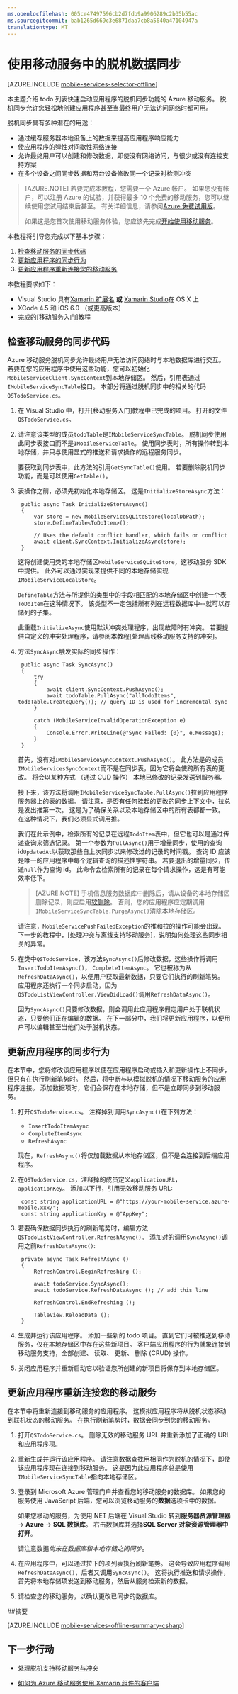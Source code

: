 ```yaml
---
ms.openlocfilehash: 005ce47497596cb2d7fdb9a9906289c2b35b55ac
ms.sourcegitcommit: bab1265d669c3e6871daa7cb8a5640a47104947a
translationtype: MT
---
```

<properties 
    pageTitle="使用脱机数据移动服务 (Xamarin iOS) |Microsoft Azure" 
    description="了解如何使用 Xamarin iOS 应用程序中的缓存和同步脱机数据到 Azure 移动服务" 
    documentationCenter="xamarin" 
    authors="lindydonna" 
    editor="wesmc" 
    manager="dwrede" 
    services="mobile-services"/>

<tags 
    ms.service="mobile-services" 
    ms.workload="mobile" 
    ms.tgt_pltfrm="na" 
    ms.devlang="dotnet" 
    ms.topic="article" 
    ms.date="07/01/2015"
    ms.author="donnam"/>

# 使用移动服务中的脱机数据同步

[AZURE.INCLUDE [mobile-services-selector-offline](../../includes/mobile-services-selector-offline.md)]

本主题介绍 todo 列表快速启动应用程序的脱机同步功能的 Azure 移动服务。 脱机同步允许您轻松地创建应用程序甚至当最终用户无法访问网络时都可用。

脱机同步具有多种潜在的用途︰

* 通过缓存服务器本地设备上的数据来提高应用程序响应能力
* 使应用程序的弹性对间歇性网络连接
* 允许最终用户可以创建和修改数据，即使没有网络访问，与很少或没有连接支持方案
* 在多个设备之间同步数据和两台设备修改同一个记录时检测冲突

>[AZURE.NOTE] 若要完成本教程，您需要一个 Azure 帐户。 如果您没有帐户，可以注册 Azure 的试验，并获得最多 10 个免费的移动服务，您可以继续使用您试用结束后甚至。 有关详细信息，请参阅<a href="http://www.windowsazure.com/pricing/free-trial/?WT.mc_id=AE564AB28" target="_blank">Azure 免费试用版</a>。 
>
> 如果这是您首次使用移动服务体验，您应该先完成[开始使用移动服务]。

本教程将引导您完成以下基本步骤︰

1. [检查移动服务的同步代码]
2. [更新应用程序的同步行为]
3. [更新应用程序重新连接您的移动服务]

本教程要求如下︰

* Visual Studio 具有[Xamarin 扩展名] **或** [Xamarin Studio]在 OS X 上
* XCode 4.5 和 iOS 6.0 （或更高版本） 
* 完成的[移动服务入门]教程

## <a name="review-offline"></a>检查移动服务的同步代码

Azure 移动服务脱机同步允许最终用户无法访问网络时与本地数据库进行交互。 若要在您的应用程序中使用这些功能，您可以初始化`MobileServiceClient.SyncContext`到本地存储区。 然后，引用表通过`IMobileServiceSyncTable`接口。 本部分将通过脱机同步中的相关的代码`QSTodoService.cs`。

1. 在 Visual Studio 中，打开[移动服务入门]教程中已完成的项目。 打开的文件`QSTodoService.cs`。

2. 请注意该类型的成员`todoTable`是`IMobileServiceSyncTable`。 脱机同步使用此同步表接口而不是`IMobileServiceTable`。 使用同步表时，所有操作转到本地存储，并只与使用显式的推送和请求操作的远程服务同步。

    要获取到同步表中，此方法的引用`GetSyncTable()`使用。 若要删除脱机同步功能，而是可以使用`GetTable()`。

3. 表操作之前，必须先初始化本地存储区。 这是`InitializeStoreAsync`方法︰

        public async Task InitializeStoreAsync()
        {
            var store = new MobileServiceSQLiteStore(localDbPath);
            store.DefineTable<ToDoItem>();

            // Uses the default conflict handler, which fails on conflict
            await client.SyncContext.InitializeAsync(store);
        }

    这将创建使用类的本地存储区`MobileServiceSQLiteStore`，这移动服务 SDK 中提供。 此外可以通过实现来提供不同的本地存储实现`IMobileServiceLocalStore`。

    `DefineTable`方法与所提供的类型中的字段相匹配的本地存储区中创建一个表`ToDoItem`在这种情况下。 该类型不一定包括所有列在远程数据库中--就可以存储列的子集。

    此重载`InitializeAsync`使用默认冲突处理程序，出现故障时有冲突。 若要提供自定义的冲突处理程序，请参阅本教程[处理离线移动服务支持的冲突]。

4. 方法`SyncAsync`触发实际的同步操作︰

        public async Task SyncAsync()
        {
            try
            {
                await client.SyncContext.PushAsync();
                await todoTable.PullAsync("allTodoItems", todoTable.CreateQuery()); // query ID is used for incremental sync
            }

            catch (MobileServiceInvalidOperationException e)
            {
                Console.Error.WriteLine(@"Sync Failed: {0}", e.Message);
            }
        }

    首先，没有对`IMobileServiceSyncContext.PushAsync()`。 此方法是的成员`IMobileServicesSyncContext`而不是在同步表，因为它将会使跨所有表的更改。 将会以某种方式 （通过 CUD 操作） 本地已修改的记录发送到服务器。

    接下来，该方法将调用`IMobileServiceSyncTable.PullAsync()`拉到应用程序服务器上的表的数据。 请注意，是否有任何挂起的更改的同步上下文中，拉总是发出推第一次。 这是为了确保关系以及本地存储区中的所有表都都一致。 在这种情况下，我们必须显式调用推。

    我们在此示例中，检索所有的记录在远程`TodoItem`表中，但它也可以是通过传递查询来筛选记录。 第一个参数为`PullAsync()`用于增量同步，使用的查询 id`UpdatedAt`以获取那些自上次同步以来修改过的记录的时间戳。 查询 ID 应该是唯一的应用程序中每个逻辑查询的描述性字符串。 若要退出的增量同步，传递`null`作为查询 id。 此命令会检索所有的记录在每个请求操作，这是有可能效率低下。

    >[AZURE.NOTE] 手机信息服务数据库中删除后，请从设备的本地存储区删除记录，则应启用[软删除]。 否则，您的应用程序应定期调用`IMobileServiceSyncTable.PurgeAsync()`清除本地存储区。

    请注意，`MobileServicePushFailedException`的推和拉的操作可能会出现。 下一步的教程中，[处理冲突与离线支持移动服务]，说明如何处理这些同步相关的异常。

5. 在类中`QSTodoService`，该方法`SyncAsync()`后修改数据，这些操作将调用`InsertTodoItemAsync()`， `CompleteItemAsync`。 它也被称为从`RefreshDataAsync()`，以便用户获取最新数据，只要它们执行的刷新笔势。 应用程序还执行一个同步启动，因为`QSTodoListViewController.ViewDidLoad()`调用`RefreshDataAsync()`。

    因为`SyncAsync()`只要修改数据，则会调用此应用程序假定用户处于联机状态，只要他们正在编辑的数据。 在下一部分中，我们将更新应用程序，以便用户可以编辑甚至当他们处于脱机状态。

## <a name="update-sync"></a>更新应用程序的同步行为

在本节中，您将修改该应用程序以便在应用程序启动或插入和更新操作上不同步，但只有在执行刷新笔势时。 然后，将中断与以模拟脱机的情况下移动服务的应用程序连接。 添加数据项时，它们会保存在本地存储，但不是立即同步到移动服务。

1. 打开`QSTodoService.cs`。 注释掉到调用`SyncAsync()`在下列方法︰

    - `InsertTodoItemAsync`
    - `CompleteItemAsync`
    - `RefreshAsync`

    现在，`RefreshAsync()`将仅加载数据从本地存储区，但不是会连接到后端应用程序。

2. 在`QSTodoService.cs`，注释掉的成员定义`applicationURL`， `applicationKey`。 添加以下行，引用无效移动服务 URL:

        const string applicationURL = @"https://your-mobile-service.azure-mobile.xxx/";
        const string applicationKey = @"AppKey";

3. 若要确保数据同步执行的刷新笔势时，编辑方法`QSTodoListViewController.RefreshAsync()`。 添加对的调用`SyncAsync()`调用之前`RefreshDataAsync()`:

        private async Task RefreshAsync ()
        {
            RefreshControl.BeginRefreshing ();

            await todoService.SyncAsync();
            await todoService.RefreshDataAsync (); // add this line

            RefreshControl.EndRefreshing ();

            TableView.ReloadData ();
        }

4. 生成并运行该应用程序。 添加一些新的 todo 项目。 直到它们可被推送到移动服务，仅在本地存储区中存在这些新项目。 客户端应用程序的行为就象连接到移动服务支持，全部创建、 读取、 更新、 删除 (CRUD) 操作。

5. 关闭应用程序并重新启动它以验证您所创建的新项目将保存到本地存储区。

## <a name="update-online-app"></a>更新应用程序重新连接您的移动服务

在本节中将重新连接到移动服务的应用程序。 这模拟应用程序将从脱机状态移动到联机状态的移动服务。 在执行刷新笔势时，数据会同步到您的移动服务。

1. 打开`QSTodoService.cs`。 删除无效的移动服务 URL 并重新添加了正确的 URL 和应用程序项。

2. 重新生成并运行该应用程序。 请注意数据查找用相同作为脱机的情况下，即使该应用程序现在连接到移动服务。 这是因为此应用程序总是使用`IMobileServiceSyncTable`指向本地存储区。

3. 登录到 Microsoft Azure 管理门户并查看您的移动服务的数据库。 如果您的服务使用 JavaScript 后端，您可以浏览移动服务的**数据**选项卡中的数据。 

    如果您移动的服务，为使用.NET 后端在 Visual Studio 转到**服务器资源管理器** -> **Azure** -> **SQL 数据库**。 右击数据库并选择**SQL Server 对象资源管理器中打开**。

    请注意数据*尚未在数据库和本地存储之间同步*。

4. 在应用程序中，可以通过拉下的项列表执行刷新笔势。 这会导致应用程序调用`RefreshDataAsync()`，后者又调用`SyncAsync()`。 这将执行推送和请求操作，首先将本地存储项发送到移动服务，然后从服务检索新的数据。

5. 请检查您的移动服务，以确认更改已同步的数据库。

##摘要

[AZURE.INCLUDE [mobile-services-offline-summary-csharp](../../includes/mobile-services-offline-summary-csharp.md)]

## 下一步行动

* [处理脱机支持移动服务与冲突]

* [如何为 Azure 移动服务使用 Xamarin 组件的客户端]

<!-- Anchors. -->
[检查移动服务的同步代码]: #review-offline
[更新应用程序的同步行为]: #update-sync
[更新应用程序重新连接您的移动服务]: #update-online-app

<!-- Images -->

<!-- URLs. -->
[处理脱机支持移动服务与冲突]: ../mobile-services-xamarin-ios-handling-conflicts-offline-data.md 
[有关数据入门]: mobile-services-ios-get-started-data.md
[开始使用移动服务]: mobile-services-ios-get-started.md
[如何为 Azure 移动服务使用 Xamarin 组件的客户端]: partner-xamarin-mobile-services-how-to-use-client-library.md
[软删除]: mobile-services-using-soft-delete.md

[Xamarin Studio]: http://xamarin.com/download
[Xamarin 扩展名]: http://xamarin.com/visual-studio
 
